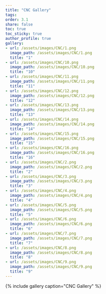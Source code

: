```yaml
---
title: "CNC Gallery"
tags:
order: 3.1
share: false
toc: true
toc_sticky: true
author_profile: true
gallery:
- url: /assets/images/CNC/1.png
  image_path: /assets/images/CNC/1.png
  title: "1"
- url: /assets/images/CNC/10.png
  image_path: /assets/images/CNC/10.png
  title: "10"
- url: /assets/images/CNC/11.png
  image_path: /assets/images/CNC/11.png
  title: "11"
- url: /assets/images/CNC/12.png
  image_path: /assets/images/CNC/12.png
  title: "12"
- url: /assets/images/CNC/13.png
  image_path: /assets/images/CNC/13.png
  title: "13"
- url: /assets/images/CNC/14.png
  image_path: /assets/images/CNC/14.png
  title: "14"
- url: /assets/images/CNC/15.png
  image_path: /assets/images/CNC/15.png
  title: "15"
- url: /assets/images/CNC/16.png
  image_path: /assets/images/CNC/16.png
  title: "16"
- url: /assets/images/CNC/2.png
  image_path: /assets/images/CNC/2.png
  title: "2"
- url: /assets/images/CNC/3.png
  image_path: /assets/images/CNC/3.png
  title: "3"
- url: /assets/images/CNC/4.png
  image_path: /assets/images/CNC/4.png
  title: "4"
- url: /assets/images/CNC/5.png
  image_path: /assets/images/CNC/5.png
  title: "5"
- url: /assets/images/CNC/6.png
  image_path: /assets/images/CNC/6.png
  title: "6"
- url: /assets/images/CNC/7.png
  image_path: /assets/images/CNC/7.png
  title: "7"
- url: /assets/images/CNC/8.png
  image_path: /assets/images/CNC/8.png
  title: "8"
- url: /assets/images/CNC/9.png
  image_path: /assets/images/CNC/9.png
  title: "9"
---
```


{% include gallery caption="CNC Gallery" %}